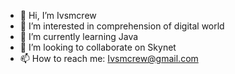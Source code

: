 - 👋 Hi, I’m Ivsmcrew
- 👀 I’m interested in comprehension of digital world
- 🌱 I’m currently learning Java
- 💞️ I’m looking to collaborate on Skynet
- 📫 How to reach me: Ivsmcrew@gmail.com

<!---
Ivsmcrew/Ivsmcrew is a ✨ special ✨ repository because its `README.md` (this file) appears on your GitHub profile.
You can click the Preview link to take a look at your changes.
--->
